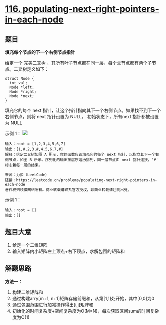 # [116. populating-next-right-pointers-in-each-node](https://leetcode.cn/problems/populating-next-right-pointers-in-each-node/)

## 题目

**填充每个节点的下一个右侧节点指针**

给定一个 完美二叉树 ，其所有叶子节点都在同一层，每个父节点都有两个子节点。二叉树定义如下：

~~~
struct Node {
  int val;
  Node *left;
  Node *right;
  Node *next;
}
~~~

填充它的每个 next 指针，让这个指针指向其下一个右侧节点。如果找不到下一个右侧节点，则将 next 指针设置为 NULL。
初始状态下，所有next 指针都被设置为 NULL

示例 1：
<img src="https://assets.leetcode.com/uploads/2019/02/14/116_sample.png">

~~~
输入：root = [1,2,3,4,5,6,7]
输出：[1,#,2,3,#,4,5,6,7,#]
解释：给定二叉树如图 A 所示，你的函数应该填充它的每个 next 指针，以指向其下一个右侧节点，如图 B 所示。序列化的输出按层序遍历排列，同一层节点由 next 指针连接，'#' 标志着每一层的结束。

来源：力扣（LeetCode）
链接：https://leetcode.cn/problems/populating-next-right-pointers-in-each-node
著作权归领扣网络所有。商业转载请联系官方授权，非商业转载请注明出处。
~~~

示例 1：

~~~
输入：root = []
输出：[]
~~~

## 题目大意

1. 给定一个二维矩阵
2. 输入矩阵内小矩阵左上顶点+右下顶点，求解包围的矩阵和

## 解题思路

**方法一：**

1. 构建二维矩阵和
2. 通过构建arry[m+1, n+1]矩阵存储前缀和，从第[1,1]处开始，其中[0,0]为0
3. 通过包围范围进行加减操作得出[i,j]矩阵和
4. 初始化的时间复杂度+空间复杂度为O(M*N)，每次获取区间sum的时间复杂度为O(1)